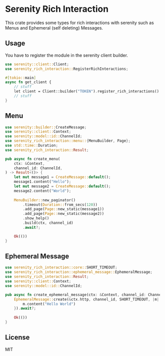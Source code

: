# Serenity Rich Interaction

This crate provides some types for rich interactions with serenity such as Menus and Ephemeral (self deleting) Messages.

## Usage

You have to register the module in the serenity client builder.
```rust
use serenity::client::Client;
use serenity_rich_interaction::RegisterRichInteractions;

#[tokio::main]
async fn get_client {
    // stuff
    let client = Client::builder("TOKEN").register_rich_interactions().await?;
    // stuff
}
```

## Menu

```rust
use serenity::builder::CreateMessage;
use serenity::client::Context;
use serenity::model::id::ChannelId;
use serenity_rich_interaction::menu::{MenuBuilder, Page};
use std::time::Duration;
use serenity_rich_interaction::Result;

pub async fn create_menu(
    ctx: &Context,
    channel_id: ChannelId,
) -> Result<()> {
    let mut message1 = CreateMessage::default();
    message1.content("Hello");
    let mut message2 = CreateMessage::default();
    message2.content("World");
    
    MenuBuilder::new_paginator()
        .timeout(Duration::from_secs(120))
        .add_page(Page::new_static(message1))
        .add_page(Page::new_static(message2))
        .show_help()
        .build(ctx, channel_id)
        .await?;

    Ok(())
}
```

## Ephemeral Message

```rust
use serenity_rich_interaction::core::SHORT_TIMEOUT;
use serenity_rich_interaction::ephemeral_message::EphemeralMessage;
use serenity_rich_interaction::Result;
use serenity::client::Context;
use serenity::model::id::ChannelId;

pub async fn create_ephemeral_message(ctx: &Context, channel_id: ChannelId) -> Result<()> {
    EphemeralMessage::create(&ctx.http, channel_id, SHORT_TIMEOUT, |m| {
        m.content("Hello World")
    }).await?;
    
    Ok(())
}

```


## License

MIT